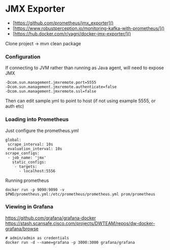 # JMX Exporter

* [https://github.com/prometheus/jmx_exporter]()
* [https://www.robustperception.io/monitoring-kafka-with-prometheus/]()
* [https://hub.docker.com/r/yagni/docker-jmx-exporter/]()

Clone project -> mvn clean package

### Configuration

If connecting to JVM rather than running as Java agent, will need to expose JMX

	-Dcom.sun.management.jmxremote.port=5555
	-Dcom.sun.management.jmxremote.authenticate=false
	-Dcom.sun.management.jmxremote.ssl=false

Then can edit sample.yml to point to host (if not using example 5555, or auth etc)


### Loading into Prometheus

Just configure the prometheus.yml

	global:
	 scrape_interval: 10s
	 evaluation_interval: 10s
	scrape_configs:
	 - job_name: 'jmx'
	   static_configs:
	    - targets:
	      - localhost:5556

Running prometheus

	docker run -p 9090:9090 -v $PWD/prometheus.yml:/etc/prometheus/prometheus.yml prom/prometheus

### Viewing in Grafana

https://github.com/grafana/grafana-docker
https://stash.scansafe.cisco.com/projects/DWTEAM/repos/dw-docker-grafana/browse

	# admin/admin as credentials
	docker run -d --name=grafana -p 3000:3000 grafana/grafana

